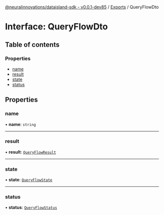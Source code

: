[@neuralinnovations/dataisland-sdk - v0.0.1-dev85](../../README.md) / [Exports](../modules.md) / QueryFlowDto

# Interface: QueryFlowDto

## Table of contents

### Properties

- [name](QueryFlowDto.md#name)
- [result](QueryFlowDto.md#result)
- [state](QueryFlowDto.md#state)
- [status](QueryFlowDto.md#status)

## Properties

### name

• **name**: `string`

___

### result

• **result**: [`QueryFlowResult`](QueryFlowResult.md)

___

### state

• **state**: [`QueryFlowState`](../enums/QueryFlowState.md)

___

### status

• **status**: [`QueryFlowStatus`](../enums/QueryFlowStatus.md)
